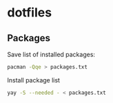 # dotfiles

## Packages

Save list of installed packages:

```sh
pacman -Qqe > packages.txt
```

Install package list

```sh
yay -S --needed - < packages.txt
```

